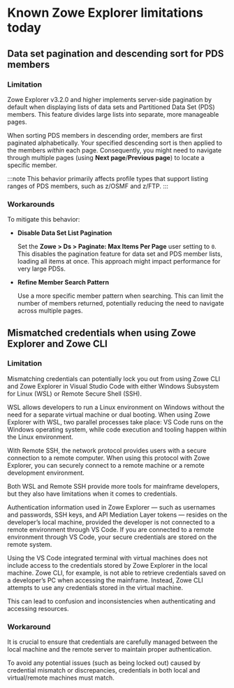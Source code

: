 # Known Zowe Explorer limitations today

## Data set pagination and descending sort for PDS members

### Limitation

Zowe Explorer v3.2.0 and higher implements server-side pagination by default when displaying lists of data sets and Partitioned Data Set (PDS) members. This feature divides large lists into separate, more manageable pages.

When sorting PDS members in descending order, members are first paginated alphabetically. Your specified descending sort is then applied to the members *within* each page. Consequently, you might need to navigate through multiple pages (using **Next page**/**Previous page**) to locate a specific member.

:::note
This behavior primarily affects profile types that support listing ranges of PDS members, such as z/OSMF and z/FTP.
:::

### Workarounds

To mitigate this behavior:

- **Disable Data Set List Pagination**

    Set the **Zowe > Ds > Paginate: Max Items Per Page** user setting to `0`. This disables the pagination feature for data set and PDS member lists, loading all items at once. This approach might impact performance for very large PDSs.
- **Refine Member Search Pattern**

    Use a more specific member pattern when searching. This can limit the number of members returned, potentially reducing the need to navigate across multiple pages.

## Mismatched credentials when using Zowe Explorer and Zowe CLI

### Limitation

Mismatching credentials can potentially lock you out from using Zowe CLI and Zowe Explorer in Visual Studio Code with either Windows Subsystem for Linux (WSL) or Remote Secure Shell (SSH).

WSL allows developers to run a Linux environment on Windows without the need for a separate virtual machine or dual booting. When using Zowe Explorer with WSL, two parallel processes take place: VS Code runs on the Windows operating system, while code execution and tooling happen within the Linux environment.

With Remote SSH, the network protocol provides users with a secure connection to a remote computer. When using this protocol with Zowe Explorer, you can securely connect to a remote machine or a remote development environment.

Both WSL and Remote SSH provide more tools for mainframe developers, but they also have limitations when it comes to credentials.

Authentication information used in Zowe Explorer &mdash; such as usernames and passwords, SSH keys, and API Mediation Layer tokens &mdash; resides on the developer’s local machine, provided the developer is not connected to a remote environment through VS Code. If you are connected to a remote environment through VS Code, your secure credentials are stored on the remote system.

Using the VS Code integrated terminal with virtual machines does not include access to the credentials stored by Zowe Explorer in the local machine. Zowe CLI, for example, is not able to retrieve credentials saved on a developer’s PC when accessing the mainframe. Instead, Zowe CLI attempts to use any credentials stored in the virtual machine.

This can lead to confusion and inconsistencies when authenticating and accessing resources.

### Workaround

It is crucial to ensure that credentials are carefully managed between the local machine and the remote server to maintain proper authentication.

To avoid any potential issues (such as being locked out) caused by credential mismatch or discrepancies, credentials in both local and virtual/remote machines must match.
